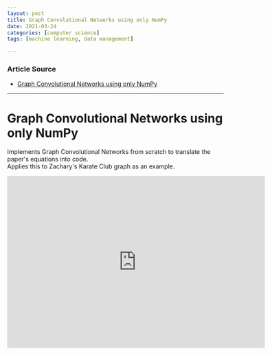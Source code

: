```yaml
---
layout: post
title: Graph Convolutional Networks using only NumPy 
date: 2021-03-24
categories: [computer science]
tags: [machine learning, data management]

---
```


### Article Source

* [Graph Convolutional Networks using only NumPy](https://www.youtube.com/watch?v=8qTnNXdkF1Q)


---

# Graph Convolutional Networks using only NumPy

Implements Graph Convolutional Networks from scratch to translate the paper's equations into code.  
Applies this to Zachary's Karate Club graph as an example.

<iframe width="600" height="400" src="https://www.youtube.com/embed/8qTnNXdkF1Q" title="YouTube video player" frameborder="0" allow="accelerometer; autoplay; clipboard-write; encrypted-media; gyroscope; picture-in-picture" allowfullscreen></iframe>